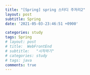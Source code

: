 ```yaml
---
title: "[Spring] spring 스터디 주저리2"
layout: post
subtitle: Spring
date: '2021-05-03-23:46:51 +0900'

categories: study
tags: Spring
# layout: post
# title:  WebFrontEnd
# subtitle:   "시작하기"
# categories: study
# tags: java
comments: true
---
```

